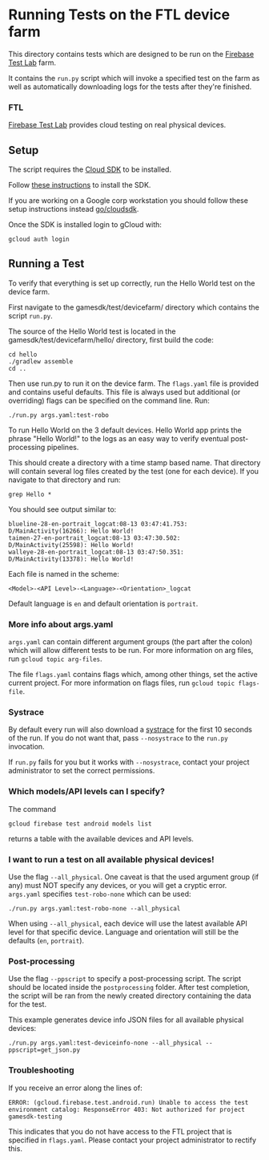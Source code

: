 # Running Tests on the FTL device farm

This directory contains tests which are designed to be run on the
[Firebase Test Lab](https://firebase.google.com/docs/test-lab) farm.

It contains the `run.py` script which will invoke a specified test on the farm as
well as automatically downloading logs for the tests after they're finished.

### FTL

[Firebase Test Lab](https://firebase.google.com/docs/test-lab) provides cloud
testing on real physical devices.

## Setup

The script requires the [Cloud SDK](http://cloud/sdk/) to be installed.

Follow [these instructions](http://cloud/sdk/install)  to install the SDK.

If you are working on a Google corp workstation you should follow these setup
instructions instead [go/cloudsdk](http://go/cloudsdk).

Once the SDK is installed login to gCloud with:

```
gcloud auth login
```

## Running a Test

To verify that everything is set up correctly, run the Hello World test on the
device farm.

First navigate to the gamesdk/test/devicefarm/ directory which contains the
script `run.py`.

The source of the Hello World test is located in the gamesdk/test/devicefarm/hello/
directory, first build the code:

```
cd hello
./gradlew assemble
cd ..
```

Then use run.py to run it on the device farm. The `flags.yaml` file is provided and
contains useful defaults. This file is always used but additional (or overriding)
flags can be specified on the command line. Run:

```
./run.py args.yaml:test-robo
```

To run Hello World on the 3 default devices.
Hello World app prints the phrase "Hello World!" to the logs as an
easy way to verify eventual post-processing pipelines.

This should create a directory with a time stamp based name. That directory will
contain several log files created by the test (one for each device). If you
navigate to that directory and run:

```
grep Hello *
```

You should see output similar to:

    blueline-28-en-portrait_logcat:08-13 03:47:41.753: D/MainActivity(16266): Hello World!
    taimen-27-en-portrait_logcat:08-13 03:47:30.502: D/MainActivity(25598): Hello World!
    walleye-28-en-portrait_logcat:08-13 03:47:50.351: D/MainActivity(13378): Hello World!

Each file is named in the scheme:

```
<Model>-<API Level>-<Language>-<Orientation>_logcat
```

Default language is `en` and default orientation is `portrait`.

### More info about args.yaml

`args.yaml` can contain different argument groups (the part after the colon)
which will allow different tests to be run. For more information on arg files,
run `gcloud topic arg-files`.

The file `flags.yaml` contains flags which, among other things, set the active
current project. For more information on flags files, run `gcloud topic flags-file`.

### Systrace

By default every run will also download a
[systrace](https://developer.android.com/studio/profile/systrace) for the first
10 seconds of the run. If you do not want that, pass `--nosystrace` to the
`run.py` invocation.

If `run.py` fails for you but it works with `--nosystrace`, contact your project
administrator to set the correct permissions.

### Which models/API levels can I specify?

The command

```
gcloud firebase test android models list
```

returns a table with the available devices and API levels.

### I want to run a test on all available physical devices!

Use the flag `--all_physical`. One caveat is that the used argument group (if
any) must NOT specify any devices, or you will get a cryptic error. `args.yaml`
specifies `test-robo-none` which can be used:


```
./run.py args.yaml:test-robo-none --all_physical
```

When using `--all_physical`, each device will use the latest available API level
for that specific device. Language and orientation will still be the defaults
(`en`, `portrait`).

### Post-processing

Use the flag `--ppscript` to specify a post-processing script. The script should
be located inside the `postprocessing` folder. After test completion, the script
will be ran from the newly created directory containing the data for the test.

This example generates device info JSON files for all available physical devices:

```
./run.py args.yaml:test-deviceinfo-none --all_physical --ppscript=get_json.py
```

### Troubleshooting

If you receive an error along the lines of:

```
ERROR: (gcloud.firebase.test.android.run) Unable to access the test environment catalog: ResponseError 403: Not authorized for project gamesdk-testing
```

This indicates that you do not have access to the FTL project that is specified
in `flags.yaml`. Please contact your project administrator to rectify this.

